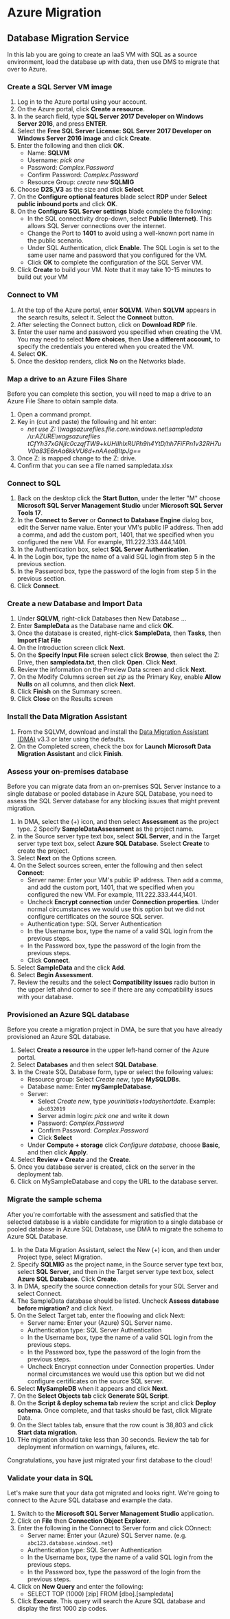 # Azure Migration

## Database Migration Service
In this lab you are going to create an IaaS VM with SQL as a source environment, load the database up with data, then use DMS to migrate that over to Azure.

### Create a SQL Server VM image
1. Log in to the Azure portal using your account.
2. On the Azure portal, click **Create a resource**.
3. In the search field, type **SQL Server 2017 Developer on Windows Server 2016**, and press **ENTER**.
4. Select the **Free SQL Server License: SQL Server 2017 Developer on Windows Server 2016 image** and click **Create**.
5. Enter the following and then click **OK**.
    * Name: **SQLVM**
    * Username: *pick one*
    * Password: *Complex.Password*
    * Confirm Password: *Complex.Password*
    * Resource Group: *create new* **SQLMIG**
6. Choose **D2S_V3** as the size and click **Select**.
7. On the **Configure optional features** blade select **RDP** under **Select public inbound ports** and click **OK**.
8. On the **Configure SQL Server settings** blade complete the following:
    * In the SQL connectivity drop-down, select **Public (Internet)**. This allows SQL Server connections over the internet.
    * Change the Port to **1401** to avoid using a well-known port name in the public scenario.
    * Under SQL Authentication, click **Enable**. The SQL Login is set to the same user name and password that you configured for the VM.
    * Click **OK** to complete the configuration of the SQL Server VM.
9. Click **Create** to build your VM.  Note that it may take 10-15 minutes to build out your VM 

### Connect to VM 
1. At the top of the Azure portal, enter **SQLVM**. When **SQLVM** appears in the search results, select it. Select the **Connect** button.
2. After selecting the Connect button, click on **Download RDP** file.
3. Enter the user name and password you specified when creating the VM. You may need to select **More choices**, then **Use a different account,** to specify the credentials you entered when you created the VM.
4. Select **OK**.
5. Once the desktop renders, click **No** on the Networks blade.

### Map a drive to an Azure Files Share
Before you can complete this section, you will need to map a drive to an Azure File Share to obtain sample data.
1. Open a command prompt.
2. Key in (cut and paste) the following and hit enter:
    * *net use Z: \\\wagsazurefiles.file.core.windows.net\sampledata /u:AZURE\wagsazurefiles tCfYh37xGNjIc0czqfTW9+kUHIIhlxRUPh9h4YtD/hh7FiFPn1v32RH7uV0a83E6nAa6kkVU6d+nAAeoBItpJg==*
3. Once Z: is mapped change to the Z: drive.
4. Confirm that you can see a file named sampledata.xlsx


### Connect to SQL
1. Back on the desktop click the **Start Button**,  under the letter "M" choose **Microsoft SQL Server Management Studio** under **Microsoft SQL Server Tools 17**.
3. In the **Connect to Server** or **Connect to Database Engine** dialog box, edit the Server name value. Enter your VM's public IP address. Then add a comma, and add the custom port, 1401, that we specified when you configured the new VM. For example, 111.222.333.444,1401.
4. In the Authentication box, select **SQL Server Authentication**.
5. In the Login box, type the name of a valid SQL login from step 5 in the previous section.
6. In the Password box, type the password of the login from step 5 in the previous section.
7. Click **Connect**.

### Create a new Database and Import Data
1. Under **SQLVM**, right-click Databases then New Database ...
2. Enter **SampleData** as the Database name and click **OK**.
3. Once the database is created, right-click **SampleData**, then **Tasks**, then **Import Flat File**
4. On the Introduction screen click **Next**.
5. On the **Specify Input File** screen select click **Browse**, then select  the Z: Drive, then **sampledata.txt**, then click **Open**.  Click **Next**.
6. Review the information on the Preview Data screen and click **Next**.
7. On the Modify Columns screen set *zip* as the Primary Key, enable **Allow Nulls** on all columns, and then click **Next**.
8. Click **Finish** on the Summary screen.
9. Click **Close** on the Results screen

### Install the Data Migration Assistant
1. From the SQLVM, download and install the [Data Migration Assistant (DMA)](https://www.microsoft.com/download/details.aspx?id=53595) v3.3 or later using the defaults.
2. On the Completed screen, check the box for **Launch Microsoft Data Migration Assistant** and click **Finish**.

### Assess your on-premises database
Before you can migrate data from an on-premises SQL Server instance to a single database or pooled database in Azure SQL Database, you need to assess the SQL Server database for any blocking issues that might prevent migration. 

1. In DMA, select the  (+) icon, and then select  **Assessment** as the project type.
2 Specify **SampleDataAssessment** as the project name.
3.  in the Source server type text box, select **SQL Server**, and in the Target server type text box, select **Azure SQL Database**. Sselect **Create** to create the project.
4.  Select **Next** on the Options screen.
5. On the Select sources screen, enter the following and then select **Connect**:
    * Server name: Enter your VM's public IP address. Then add a comma, and add the custom port, 1401, that we specified when you configured the new VM. For example, 111.222.333.444,1401.
    * Uncheck **Encrypt connection** under **Connection properties**.  Under normal circumstances we would use this option but we did not configure certificates on the source SQL server.
    * Authentication type: SQL Server Authentication
    * In the Username box, type the name of a valid SQL login from the previous steps.
    * In the Password box, type the password of the login from the previous steps.
    *  Click **Connect**.
6. Select **SampleData** and the click **Add**.
7. Select **Begin Assessment**.
8. Review the results and the select **Compatibility issues** radio button in the upper left ahnd corner to see if there are any compatibility issues with your database.


### Provisioned an Azure SQL database
Before you create a migration project in DMA, be sure that you have already provisioned an Azure SQL database.

1. Select **Create a resource** in the upper left-hand corner of the Azure portal.
2. Select **Databases** and then select **SQL Database**.
3. In the Create SQL Database form, type or select the following values: 
    * Resource group: Select *Create new*, type **MySQLDBs**. 
    * Database name: Enter **mySampleDatabase**.
    * Server:  
        * Select *Create new*, type *yourinitials*+*todayshortdate*. Example: `abc032019`
        *  Server admin login: *pick one* and write it down
        * Password: *Complex.Password*
        * Confirm Password: *Complex.Password*
        * Click **Select**
    * Under **Compute + storage** click *Configure database*, choose **Basic**, and then click **Apply**.
4. Select **Review + Create** and the **Create**.
5. Once you database server is created, click on the server in the deployment tab.
6. Click on MySampleDatabase and copy the URL to the database server.



### Migrate the sample schema
After you're comfortable with the assessment and satisfied that the selected database is a viable candidate for migration to a single database or pooled database in Azure SQL Database, use DMA to migrate the schema to Azure SQL Database.

1. In the Data Migration Assistant, select the New (+) icon, and then under Project type, select Migration.
2. Specify **SQLMIG** as the project name, in the Source server type text box, select **SQL Server**, and then in the Target server type text box, select **Azure SQL Database**.  Click **Create**.
3. In DMA, specify the source connection details for your SQL Server and select Connect.
4.  The SampleData database should be listed.  Uncheck **Assess database before migration?** and click Next.
5. On the Select Target tab, enter the floowing and click Next:
    * Server name: Enter your (Azure) SQL Server name. 
    * Authentication type: SQL Server Authentication
    * In the Username box, type the name of a valid SQL login from the previous steps.
    * In the Password box, type the password of the login from the previous steps.
    * Uncheck Encrypt connection under Connection properties. Under normal circumstances we would use this option but we did not configure certificates on the source SQL server.
6. Select **MySampleDB** when it appears and click **Next**.
7. On the **Select Objects tab** click **Generate SQL Script**.
8. On the **Script & deploy schema tab** review the script and click **Deploy schema**.  Once complete, and that tasks should be fast, click Migrate Data.
9. On the Slect tables tab, ensure that the row count is 38,803 and click **Start data migration**.
10. THe migration should take less than 30 seconds.  Review the tab for deployment information on warnings, failures, etc.  

Congratulations, you have just migrated your first database to the cloud!

### Validate your data in SQL
Let's make sure that your data got migrated and looks right.  We're going to connect to the Azure SQL database and example the data.

1. Switch to the **Microsoft SQL Server Management Studio** application.
2. Click on **File** then **Connection Object Explorer**.
3. Enter the following in the Connect to Server form and click COnnect:
    *  Server name: Enter your (Azure) SQL Server name. (e.g. `abc123.database.windows.net`)
    * Authentication type: SQL Server Authentication
    * In the Username box, type the name of a valid SQL login from the previous steps.
    * In the Password box, type the password of the login from the previous steps.
4. Click on **New Query** and enter the following:
    * SELECT TOP (1000) [zip] FROM [dbo].[sampledata]
5. Click **Execute**.  This query will search the Azure SQL database and display the first 1000 zip codes.
